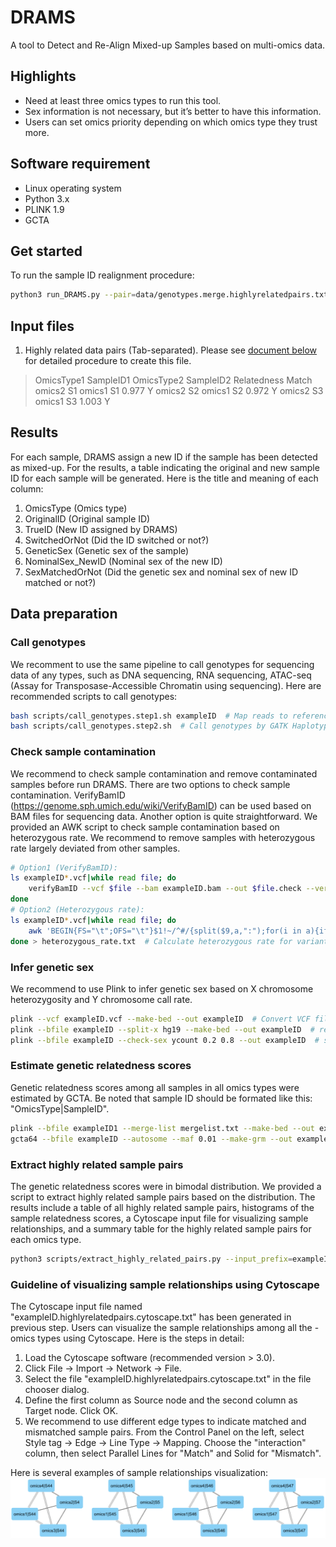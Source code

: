 # DRAMS
A tool to Detect and Re-Align Mixed-up Samples based on multi-omics data.

## Highlights
* Need at least three omics types to run this tool.
* Sex information is not necessary, but it’s better to have this information.
* Users can set omics priority depending on which omics type they trust more.

## Software requirement
* Linux operating system
* Python 3.x
* PLINK 1.9
* GCTA

## Get started
To run the sample ID realignment procedure:
```bash
python3 run_DRAMS.py --pair=data/genotypes.merge.highlyrelatedpairs.txt --prior=data/omics_priority --nsex=data/samplelist.nominalSex --gsex=data/samplelist.snpSex --output=data/res
```

## Input files
1. Highly related data pairs (Tab-separated). Please see [document below](#Estimate-genetic-relatedness-scores) for detailed procedure to create this file.
> OmicsType1	SampleID1	OmicsType2	SampleID2	Relatedness	Match
> omics2	S1	omics1	S1	0.977	Y
> omics2	S2	omics1	S2	0.972	Y
> omics2	S3	omics1	S3	1.003	Y

## Results
For each sample, DRAMS assign a new ID if the sample has been detected as mixed-up. For the results, a table indicating the original and new sample ID for each sample will be generated. Here is the title and meaning of each column:
1. OmicsType (Omics type)
1. OriginalID (Original sample ID)
1. TrueID (New ID assigned by DRAMS)
1. SwitchedOrNot (Did the ID switched or not?)
1. GeneticSex (Genetic sex of the sample)
1. NominalSex_NewID (Nominal sex of the new ID)
1. SexMatchedOrNot (Did the genetic sex and nominal sex of new ID matched or not?)

## Data preparation
### Call genotypes
We recomment to use the same pipeline to call genotypes for sequencing data of any types, such as DNA sequencing, RNA sequencing, ATAC-seq (Assay for Transposase-Accessible Chromatin using sequencing). Here are recommended scripts to call genotypes:
```bash
bash scripts/call_genotypes.step1.sh exampleID  # Map reads to reference genome and Base Quality Score Recalibration (BQSR)
bash scripts/call_genotypes.step2.sh  # Call genotypes by GATK HaplotypeCaller
```

### Check sample contamination
We recommend to check sample contamination and remove contaminated samples before run DRAMS. There are two options to check sample contamination. VerifyBamID (https://genome.sph.umich.edu/wiki/VerifyBamID) can be used based on BAM files for sequencing data. Another option is quite straightforward. We provided an AWK script to check sample contamination based on heterozygous rate. We recommend to remove samples with heterozygous rate largely deviated from other samples.
```bash
# Option1 (VerifyBamID):
ls exampleID*.vcf|while read file; do 
    verifyBamID --vcf $file --bam exampleID.bam --out $file.check --verbose --ignoreRG
done
# Option2 (Heterozygous rate):
ls exampleID*.vcf|while read file; do 
    awk 'BEGIN{FS="\t";OFS="\t"}$1!~/^#/{split($9,a,":");for(i in a){if(a[i]=="GQ") GQi=i;if(a[i]=="DP") DPi=i};split($10,a,":");if(a[GQi]<10||a[DPi]<3||a[DPi]>60) next;if($10~/^0\/0/){hom0++}else if($10~/^0\/1/){het++}else if($10~/^1\/1/){hom1++}}END{print "'$file'",hom0,het,hom1,het/(hom0+het+hom1)}' $file
done > heterozygous_rate.txt  # Calculate heterozygous rate for variants with GQ>=10 and 3<=DP<=60.
```

### Infer genetic sex
We recommend to use Plink to infer genetic sex based on X chromosome heterozygosity and Y chromosome call rate.
```bash
plink --vcf exampleID.vcf --make-bed --out exampleID  # Convert VCF file to PLINK file (PLINK 1.9)
plink --bfile exampleID --split-x hg19 --make-bed --out exampleID  # remove X chromosome pseudo-autosomal region
plink --bfile exampleID --check-sex ycount 0.2 0.8 --out exampleID  # sexcheck (Use default 0.2/0.8 F-statistic thresholds temporarily. As the PLINK website noted, the threshold should be determined by eyeballing the distribution of F-estimates)
```

### Estimate genetic relatedness scores
Genetic relatedness scores among all samples in all omics types were estimated by GCTA.
Be noted that sample ID should be formated like this: "OmicsType|SampleID".
```bash
plink --bfile exampleID1 --merge-list mergelist.txt --make-bed --out exampleID.merge  # Merge input files, each file per line for the merge list.
gcta64 --bfile exampleID --autosome --maf 0.01 --make-grm --out exampleID  # Estimate genetic relatedness by GCTA
```

### Extract highly related sample pairs
The genetic relatedness scores were in bimodal distribution. We provided a script to extract highly related sample pairs based on the distribution. The results include a table of all highly related sample pairs, histograms of the sample relatedness scores, a Cytoscape input file for visualizing sample relationships, and a summary table for the highly related sample pairs for each omics type.
```bash
python3 scripts/extract_highly_related_pairs.py --input_prefix=exampleID --output_prefix=exampleID --threshold=0.65  --plot
```

### Guideline of visualizing sample relationships using Cytoscape
The Cytoscape input file named "exampleID.highlyrelatedpairs.cytoscape.txt" has been generated in previous step. Users can visualize the sample relationships among all the -omics types using Cytoscape. Here is the steps in detail:
1. Load the Cytoscape software (recommended version > 3.0).
1. Click File -> Import -> Network -> File.
1. Select the file "exampleID.highlyrelatedpairs.cytoscape.txt" in the file chooser dialog.
1. Define the first column as Source node and the second column as Target node. Click OK.
1. We recommend to use different edge types to indicate matched and mismatched sample pairs. From the Control Panel on the left, select Style tag -> Edge -> Line Type -> Mapping. Choose the "interaction" column, then select Parallel Lines for "Match" and Solid for "Mismatch".

Here is several examples of sample relationships visualization:
![GitHub Logo](/images/SampleRelationExample.png)


